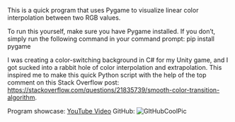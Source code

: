 This is a quick program that uses Pygame to visualize linear color interpolation between two RGB values.

To run this yourself, make sure you have Pygame installed. If you don’t, simply run the following command in your command prompt:
pip install pygame

I was creating a color-switching background in C# for my Unity game, and I got sucked into a rabbit hole of color interpolation and extrapolation. This inspired me to make this quick Python script with the help of the top comment on this Stack Overflow post: https://stackoverflow.com/questions/21835739/smooth-color-transition-algorithm.

Program showcase: [YouTube Video](https://youtu.be/OTmZKshSzpM)
GitHub: ![GItHubCoolPic](https://github.com/user-attachments/assets/a5de5f34-8ef4-4bc6-a2ab-4624545d8ae3)

